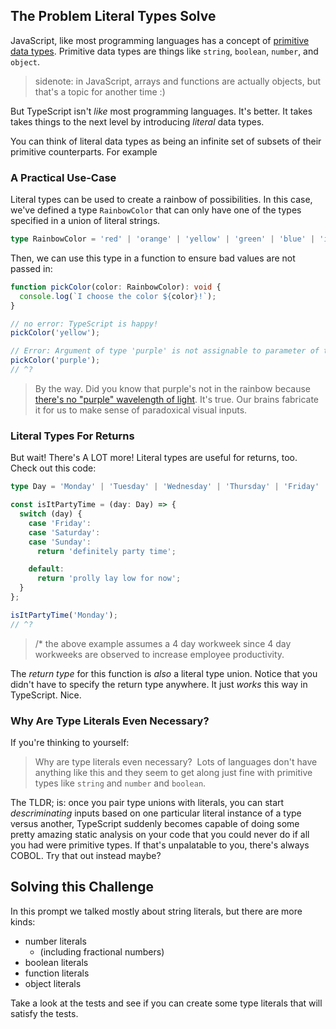 ## The Problem Literal Types Solve

JavaScript, like most programming languages has a concept of [primitive data types](todo-primitive-data-types). Primitive data types are things like `string`, `boolean`, `number`, and `object`.

> sidenote: in JavaScript, arrays and functions are actually objects, but that's a topic for another time :)

But TypeScript isn't _like_ most programming languages. It's better. It takes takes things to the next level by introducing _literal_ data types.

You can think of literal data types as being an infinite set of subsets of their primitive counterparts. For example

### A Practical Use-Case

Literal types can be used to create a rainbow of possibilities. In this case, we've defined a type `RainbowColor` that can only have one of the types specified in a union of literal strings.

```ts
type RainbowColor = 'red' | 'orange' | 'yellow' | 'green' | 'blue' | 'indigo' | 'violet';
```

Then, we can use this type in a function to ensure bad values are not passed in:

```ts
function pickColor(color: RainbowColor): void {
  console.log(`I choose the color ${color}!`);
}

// no error: TypeScript is happy!
pickColor('yellow');

// Error: Argument of type 'purple' is not assignable to parameter of type 'RainbowColor'.
pickColor('purple');
// ^?
```

> By the way. Did you know that purple's not in the rainbow because [there's no "purple" wavelength of light](https://www.youtube.com/results?search_query=purple+is+not+a+color). It's true. Our brains fabricate it for us to make sense of paradoxical visual inputs.

### Literal Types For Returns

But wait! There's A LOT more! Literal types are useful for returns, too. Check out this code:

```ts
type Day = 'Monday' | 'Tuesday' | 'Wednesday' | 'Thursday' | 'Friday' | 'Saturday' | 'Sunday';

const isItPartyTime = (day: Day) => {
  switch (day) {
    case 'Friday':
    case 'Saturday':
    case 'Sunday':
      return 'definitely party time';

    default:
      return 'prolly lay low for now';
  }
};

isItPartyTime('Monday');
// ^?
```

> /\* the above example assumes a 4 day workweek since 4 day workweeks are observed to increase employee productivity.

The _return type_ for this function is _also_ a literal type union. Notice that you didn't have to specify the return type anywhere. It just _works_ this way in TypeScript. Nice.

### Why Are Type Literals Even Necessary?

If you're thinking to yourself:

> Why are type literals even necessary?  Lots of languages don't have anything like this and they seem to get along just fine with primitive types like `string` and `number` and `boolean`.

The TLDR; is: once you pair type unions with literals, you can start _descriminating_ inputs based on one particular literal instance of a type versus another, TypeScript suddenly becomes capable of doing some pretty amazing static analysis on your code that you could never do if all you had were primitive types. If that's unpalatable to you, there's always COBOL. Try that out instead maybe?

## Solving this Challenge

In this prompt we talked mostly about string literals, but there are more kinds:

- number literals
  - (including fractional numbers)
- boolean literals
- function literals
- object literals

Take a look at the tests and see if you can create some type literals that will satisfy the tests.
